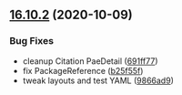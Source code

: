 ## [16.10.2](https://github.com/phandcock/GrampsView/compare/v16.10.1...v16.10.2) (2020-10-09)


### Bug Fixes

* cleanup Citation PaeDetail ([691ff77](https://github.com/phandcock/GrampsView/commit/691ff77bf2efb088955232765c7c614b64948edf))
* fix PackageReference ([b25f55f](https://github.com/phandcock/GrampsView/commit/b25f55fc9a5e012864e2a97be1c92bab0301f5d2))
* tweak layouts and test YAML ([9866ad9](https://github.com/phandcock/GrampsView/commit/9866ad92f71d6aebb366be51165a56d51c74a72d))



